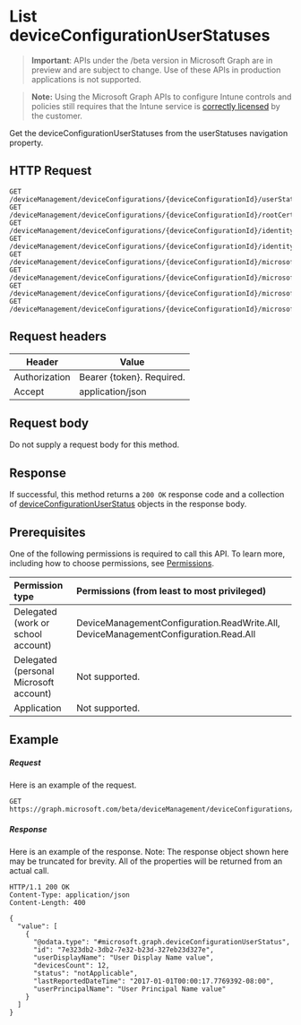 ﻿# List deviceConfigurationUserStatuses

> **Important**: APIs under the /beta version in Microsoft Graph are in preview and are subject to change. Use of these APIs in production applications is not supported.

> **Note:** Using the Microsoft Graph APIs to configure Intune controls and policies still requires that the Intune service is [correctly licensed](https://go.microsoft.com/fwlink/?linkid=839381) by the customer.

Get the deviceConfigurationUserStatuses from the userStatuses navigation property.
## HTTP Request
<!-- {
  "blockType": "ignored"
}
-->
```http
GET /deviceManagement/deviceConfigurations/{deviceConfigurationId}/userStatuses/
GET /deviceManagement/deviceConfigurations/{deviceConfigurationId}/rootCertificate//userStatuses/
GET /deviceManagement/deviceConfigurations/{deviceConfigurationId}/identityCertificate//userStatuses/
GET /deviceManagement/deviceConfigurations/{deviceConfigurationId}/identityCertificate//rootCertificate//userStatuses/
GET /deviceManagement/deviceConfigurations/{deviceConfigurationId}/microsoft.graph.iosScepCertificateProfile/rootCertificate//userStatuses/
GET /deviceManagement/deviceConfigurations/{deviceConfigurationId}/microsoft.graph.macOSScepCertificateProfile/rootCertificate//userStatuses/
GET /deviceManagement/deviceConfigurations/{deviceConfigurationId}/microsoft.graph.windows81SCEPCertificateProfile/rootCertificate//userStatuses/
GET /deviceManagement/deviceConfigurations/{deviceConfigurationId}/microsoft.graph.windowsPhone81VpnConfiguration/identityCertificate//userStatuses/
```

## Request headers
|Header|Value|
|---|---|
|Authorization|Bearer {token}. Required.|
|Accept|application/json|

## Request body
Do not supply a request body for this method.

## Response

If successful, this method returns a `200 OK` response code and a collection of [deviceConfigurationUserStatus](../resources/intune_deviceconfig_deviceconfigurationuserstatus.md) objects in the response body.

## Prerequisites
One of the following permissions is required to call this API. To learn more, including how to choose permissions, see [Permissions](../../../concepts/permissions_reference.md).

|Permission type      | Permissions (from least to most privileged)              | 
|:--------------------|:---------------------------------------------------------| 
|Delegated (work or school account) | DeviceManagementConfiguration.ReadWrite.All, DeviceManagementConfiguration.Read.All    | 
|Delegated (personal Microsoft account) | Not supported.    | 
|Application | Not supported. | 

## Example

##### Request

Here is an example of the request.
```http
GET https://graph.microsoft.com/beta/deviceManagement/deviceConfigurations/{deviceConfigurationId}/userStatuses/
```

##### Response

Here is an example of the response. Note: The response object shown here may be truncated for brevity. All of the properties will be returned from an actual call.
```http
HTTP/1.1 200 OK
Content-Type: application/json
Content-Length: 400

{
  "value": [
    {
      "@odata.type": "#microsoft.graph.deviceConfigurationUserStatus",
      "id": "7e323db2-3db2-7e32-b23d-327eb23d327e",
      "userDisplayName": "User Display Name value",
      "devicesCount": 12,
      "status": "notApplicable",
      "lastReportedDateTime": "2017-01-01T00:00:17.7769392-08:00",
      "userPrincipalName": "User Principal Name value"
    }
  ]
}
```



